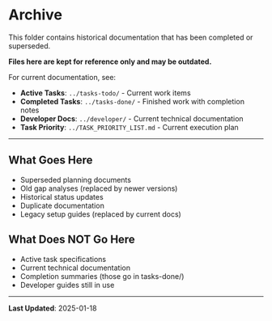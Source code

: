 # Archive

This folder contains historical documentation that has been completed or superseded.

**Files here are kept for reference only and may be outdated.**

For current documentation, see:

- **Active Tasks**: `../tasks-todo/` - Current work items
- **Completed Tasks**: `../tasks-done/` - Finished work with completion notes
- **Developer Docs**: `../developer/` - Current technical documentation
- **Task Priority**: `../TASK_PRIORITY_LIST.md` - Current execution plan

---

## What Goes Here

- Superseded planning documents
- Old gap analyses (replaced by newer versions)
- Historical status updates
- Duplicate documentation
- Legacy setup guides (replaced by current docs)

## What Does NOT Go Here

- Active task specifications
- Current technical documentation
- Completion summaries (those go in tasks-done/)
- Developer guides still in use

---

**Last Updated**: 2025-01-18
